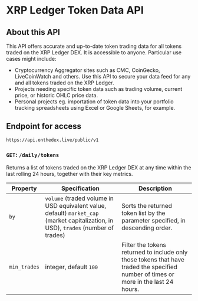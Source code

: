 # XRP Ledger Token Data API

## About this API
This API offers accurate and up-to-date token trading data for all tokens traded on the XRP Ledger DEX.  It is accessible to anyone.  Particular use cases might include:
* Cryptocurrency Aggregator sites such as CMC, CoinGecko, LiveCoinWatch and others.  Use this API to secure your data feed for any and all tokens traded on the XRP Ledger.
* Projects needing specific token data such as trading volume, current price, or historic OHLC price data.
* Personal projects eg. importation of token data into your portfolio tracking spreadsheets using Excel or Google Sheets, for example.

## Endpoint for access
`https://api.onthedex.live/public/v1`

### `GET`: `/daily/tokens`
Returns a list of tokens  traded on the XRP Ledger DEX at any time within the last rolling 24 hours, together with their key metrics.

Property | Specification | Description
--- | --- | ---
`by` | `volume` (traded volume in USD equivalent value, default) `market_cap` (market capitalization, in USD), `trades` (number of trades) | Sorts the returned token list by the parameter specified, in descending order.
`min_trades` | integer, default `100` | Filter the tokens returned to include only those tokens that have traded the specified number of times or more in the last 24 hours.


